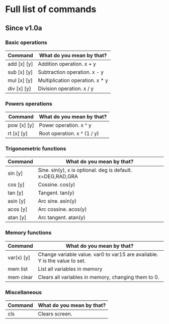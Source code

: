 # Full list of commands

## Since v1.0a
### Basic operations

| Command     | What do you mean by that?       |
|-------------|---------------------------------|
| add [x] [y] | Addition operation. x + y       |
| sub [x] [y] | Subtraction operation. x - y    |
| mul [x] [y] | Multiplication operation. x * y |
| div [x] [y] | Division operation. x / y       |

### Powers operations

| Command     | What do you mean by that?   |
|-------------|-----------------------------|
| pow [x] [y] | Power operation. x ^ y      |
| rt [x] [y]  | Root operation. x ^ (1 / y) |

### Trigonometric functions

| Command      | What do you mean by that?                                  |
|--------------|------------------------------------------------------------|
| sin <x> [y]  | Sine. sin(y), x is optional. deg is default. x=DEG,RAD,GRA |
| cos <x> [y]  | Cossine. cos(y)                                            |
| tan <x> [y]  | Tangent. tan(y)                                            |
| asin <x> [y] | Arc sine. asin(y)                                          |
| acos <x> [y] | Arc cossine. acos(y)                                       |
| atan <x> [y] | Arc tangent. atan(y)                                       |

### Memory functions

| Command    | What do you mean by that?                                                  |
|------------|----------------------------------------------------------------------------|
| var(x) [y] | Change variable value. var0 to var15 are available. Y is the value to set. |
| mem list   | List all variables in memory                                               |
| mem clear  | Clears all variables in memory, changing them to 0.                        |

### Miscellaneous

| Command    | What do you mean by that?                                                  |
|------------|----------------------------------------------------------------------------|
| cls        | Clears screen.                                                             |


